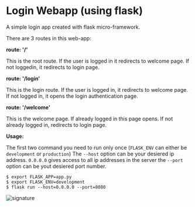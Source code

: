 # Login Webapp (using flask)
A simple login app created with flask micro-framework.

There are 3 routes in this web-app:

**route: '/'**

This is the root route. If the user is logged in it redirects to welcome page. If not loggedin, it redirects to login page.

**route: '/login'**

This is the login route. If the user is logged in, it redirects to welcome page. If not logged in, it opens the login authentication page.

**route: '/welcome'**

This is the welcome page. If already logged in this page opens. If not already logged in, redirects to login page.


**Usage:**

The first two command you need to run only once (`FLASK_ENV` can either be `development` or `production`)
The `--host` option can be your desiered ip address. `0.0.0.0` gives access to all ip addresses in the server
the `--port` option can be yout desiered port number.

```
$ export FLASK_APP=app.py
$ export FLASK_ENV=development
$ flask run --host=0.0.0.0 --port=8080
```

![signature](http://swastiknath.surge.sh/img/swastik-signature.png)
